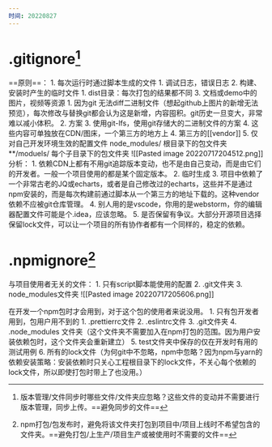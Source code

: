 ```yaml
---
时间: 20220827
---
```

# .gitignore[^1]
==原则==：
	1. 每次运行时通过脚本生成的文件
		1. 调试日志，错误日志
	2. 构建、安装时产生的临时文件
		1. dist目录：每次打包的结果都不同
	3. 文档或demo中的图片，视频等资源
		1. 因为git 无法diff二进制文件（想起github上图片的新增无法预览），每次修改与替换git都会认为这是新增，内容囤积。git历史一旦变大，非常难以减小体积。
		2. 方案
			3. 使用git-lfs，使用git存储大的二进制文件的方案
			4. 这些内容可单独放在CDN/图床，一个第三方的地方上
	4. 第三方的[[vendor]]
	5. 仅对自己开发环境生效的配置文件
node_modules/   根目录下的包文件夹
\**/moduels/  每个子目录下的包文件夹
![[Pasted image 20220717204512.png]]
分析：
	1. 依赖CDN上都有不用git追踪版本变动，也不是由自己变动，而是由它们的开发者。一般一个项目使用的都是某个固定版本。
	2. 临时生成
	3. 项目中依赖了一个非常古老的JQ或echarts，或者是自己修改过的echarts，这些并不是通过npm安装的，而是每次构建前通过脚本从一个第三方的地址下载的。这种vendor依赖不应被git仓库管理。
	4. 别人用的是vscode，你用的是webstorm，你的编辑器配置文件可能是个.idea，应该忽略。
	5. 是否保留有争议。大部分开源项目选择保留lock文件，可以让一个项目的所有协作者都有一个同样的，稳定的依赖。

# .npmignore[^2]
与项目使用者无关的文件：
	1. 只有script脚本能使用的配置
	2. .git文件夹
	3. node_modules文件夹
![[Pasted image 20220717205606.png]]

在开发一个npm包时才会用到，对于这个包的使用者来说没用。
	1. 只有包开发者用到，包用户用不到的
		1. .prettierrc文件
		2. .eslintrc文件
		3. .git文件夹
		4. .node_modules 文件夹（这个文件夹不需要加入在npm打包的范围。因为用户安装依赖包时，这个文件夹会重新建立）
		5. test文件夹中保存的仅在开发时有用的测试用例
		6. 所有的lock文件（为何git中不忽略，npm中忽略？因为npm与yarn的依赖安装策略：安装依赖时只关心工程根目录下的lock文件，不关心每个依赖的lock文件，所以即使打包时带上了也没用。）



[^1]: 版本管理/文件同步时哪些文件/文件夹应忽略？这些文件的变动并不需要进行版本管理，同步上传。==避免同步的文件==
[^2]: npm打包/包发布时，避免将该文件夹打包到项目中/项目上线时不希望包含的文件夹。==避免打包/上生产/项目生产或被使用时不需要的文件==